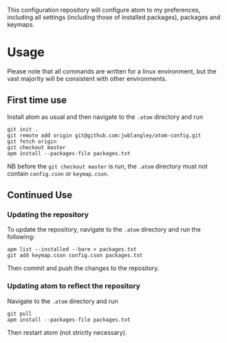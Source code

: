 This configuration repository will configure atom to my preferences, including all settings (including those of installed packages), packages and keymaps.

# Usage

Please note that all commands are written for a linux environment, but the vast majority will be consistent with other environments.

## First time use
Install atom as usual and then navigate to the `.atom` directory and run

```shell
git init .
git remote add origin git@github.com:jwblangley/atom-config.git
git fetch origin
git checkout master
apm install --packages-file packages.txt
```

NB before the `git checkout master` is run, the `.atom` directory must not contain `config.cson` or `keymap.cson`.


## Continued Use

### Updating the repository
To update the repository, navigate to the `.atom` directory and run the following:

```shell
apm list --installed --bare > packages.txt
git add keymap.cson config.cson packages.txt
```

Then commit and push the changes to the repository.

### Updating atom to reflect the repository
Navigate to the `.atom` directory and run

```shell
git pull
apm install --packages-file packages.txt
```

Then restart atom (not strictly necessary).

